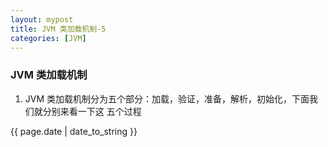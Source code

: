 ```yaml
---
layout: mypost
title: JVM 类加载机制-5
categories: [JVM]
---
```


### JVM 类加载机制
1. JVM 类加载机制分为五个部分：加载，验证，准备，解析，初始化，下面我们就分别来看一下这
五个过程
        



{{ page.date | date_to_string }}
